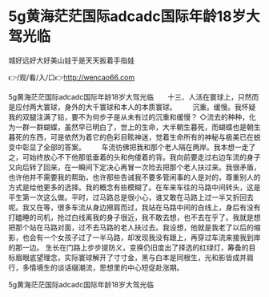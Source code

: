 # 5g黄海茫茫国际adcadc国际年龄18岁大驾光临
城好远好大好美山娃于是天天扳着手指娃

👉/观/看/入/口👉http://wencao66.com

5g黄海茫茫国际adcadc国际年龄18岁大驾光临　　十三、人活在寰球上，只然而是应付两大寰球，身外的大千寰球和本人的本质寰球。
　　沉重。缓慢。我怀疑我的双腿注满了铅，要不为何步子是从未有过的沉重和缓慢？
		◇流去的种种，化为一群一群蝴蝶，虽然早已明白了，世上的生命，大半朝生暮死，而蝴蝶也是朝生暮死的东西，可是依然为着它的色彩目眩神迷，觉着生命所有的神秘与极美已在蜕变中彰显了全部的答案。
　　车流彷佛把我和那个老人隔在两岸。我本想一走了之，可始终放心不下他那低垂着的头和佝偻着的背。我向前要走过右边车流的身子又向后转了回来，在一瞬间下定决心再冒一次险去把那个老人扶过来。我很矛盾，也许他并不需要我的帮助，也许那些告诫我不要多管闲事的人是对的，尊重别人的方式是给他更多的选择。我的概念有些模糊了。在车来车往的马路中间转头，这是平生第一次这么做。平时，过马路总是很小心，谁又敢在马路上过一半又折回去呢。我又在等，很多车流从身边擦肩而过，我站在马路中间的白线上，身后有没有打瞌睡的司机，抢过白线离我的身子很近，我不敢去想，也不去在乎了。我就是想把那个站在马路对面，过不去马路的老人扶过去。我设想，他就是我老了以后的缩影，也会有一个女孩子过了一半马路，却发现我没有跟上，再穿过车流来接我到岸的那一边。
生长在门路上步步提防义，变换仍旧度出了择选的红绿灯，筹备的目标眉眼底望理念，实际寰球解开了寸寸金，黑与白本是同根生，光和影皆成并肩行，多情境生的谈话缀潮流，思想里的中心短促赴涨期。

5g黄海茫茫国际adcadc国际年龄18岁大驾光临
